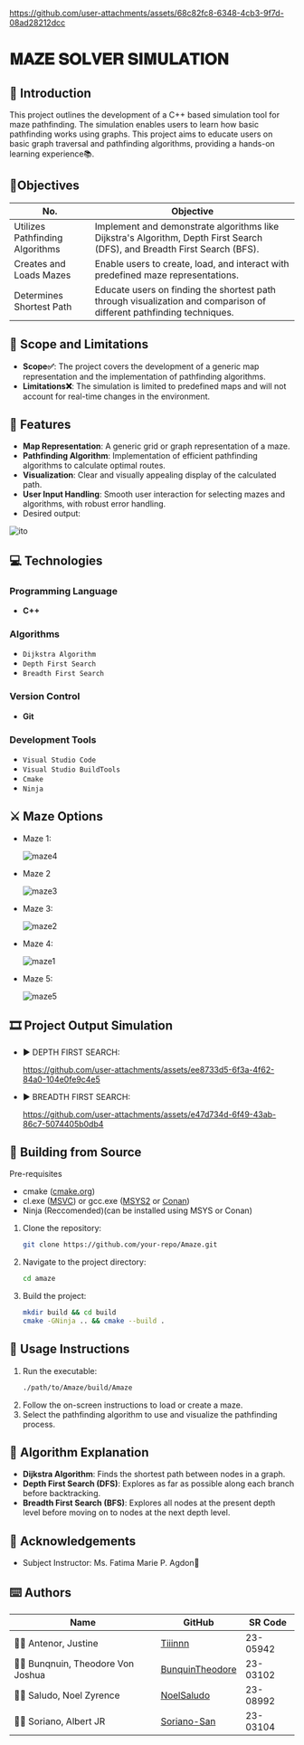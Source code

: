 
https://github.com/user-attachments/assets/68c82fc8-6348-4cb3-9f7d-08ad28212dcc


# 𝐌𝐀𝐙𝐄 𝐒𝐎𝐋𝐕𝐄𝐑 𝐒𝐈𝐌𝐔𝐋𝐀𝐓𝐈𝐎𝐍

## 🎯 Introduction 
This project outlines the development of a C++ based simulation tool for maze pathfinding. The simulation enables users to learn how basic pathfinding works using graphs. This project aims to educate users on basic graph traversal and pathfinding algorithms, providing a hands-on learning experience📚.

## 🔎Objectives

| No.                         | Objective                                                                                          |
|-----------------------------|---------------------------------------------------------------------------------------------------|
| Utilizes Pathfinding Algorithms | Implement and demonstrate algorithms like Dijkstra's Algorithm, Depth First Search (DFS), and Breadth First Search (BFS). |
| Creates and Loads Mazes     | Enable users to create, load, and interact with predefined maze representations.                  |
| Determines Shortest Path    | Educate users on finding the shortest path through visualization and comparison of different pathfinding techniques.|

## 🔬 Scope and Limitations

- **Scope✅**: The project covers the development of a generic map representation and the implementation of pathfinding algorithms.
- **Limitations❌**: The simulation is limited to predefined maps and will not account for real-time changes in the environment.

## 👀 Features

- **Map Representation**: A generic grid or graph representation of a maze.
- **Pathfinding Algorithm**: Implementation of efficient pathfinding algorithms to calculate optimal routes.
- **Visualization**: Clear and visually appealing display of the calculated path.
- **User Input Handling**: Smooth user interaction for selecting mazes and algorithms, with robust error handling.
- Desired output: 

![ito](https://github.com/user-attachments/assets/76a882ae-6198-40a4-be2c-01d99306f34b)

## 💻 Technologies

### Programming Language
- **C++**

### Algorithms
- `Dijkstra Algorithm`
- `Depth First Search`
- `Breadth First Search`

### Version Control
- **Git**

### Development Tools
- `Visual Studio Code`
- `Visual Studio BuildTools`
- `Cmake`
- `Ninja`

## ⚔️ Maze Options
- Maze 1:

  ![maze4](https://github.com/user-attachments/assets/84c5bbe4-9f35-4e58-9ee6-048c18288d30)
- Maze 2

  ![maze3](https://github.com/user-attachments/assets/798003f7-6135-48e9-92ed-cf2807af5c26)
- Maze 3:

  ![maze2](https://github.com/user-attachments/assets/a8eb900e-e011-460b-85f3-4013c407d5b7)
- Maze 4:

   ![maze1](https://github.com/user-attachments/assets/c2b5909e-89f7-4f40-8a8f-e728bdd84b2e)
- Maze 5:

  ![maze5](https://github.com/user-attachments/assets/0d18e2d8-1897-4949-be41-f44712bf42a9)

## 🎞 Project Output Simulation
- ▶️ DEPTH FIRST SEARCH:

    https://github.com/user-attachments/assets/ee8733d5-6f3a-4f62-84a0-104e0fe9c4e5

- ▶️ BREADTH FIRST SEARCH:
 
    https://github.com/user-attachments/assets/e47d734d-6f49-43ab-86c7-5074405b0db4

## 🔧 Building from Source


Pre-requisites
- cmake ([cmake.org](https://cmake.org/))
- cl.exe ([MSVC](https://visualstudio.microsoft.com/downloads/?q=build+tools)) or gcc.exe ([MSYS2](https://www.msys2.org/) or [Conan](https://conan.io/))
- Ninja (Reccomended)(can be installed using MSYS or Conan)

1. Clone the repository: 
    ```bash
    git clone https://github.com/your-repo/Amaze.git
    ```
2. Navigate to the project directory:
    ```bash
    cd amaze
    ```
3. Build the project:
    ```bash
    mkdir build && cd build
    cmake -GNinja .. && cmake --build .
    ```

## 🚀 Usage Instructions

1. Run the executable:
    ```bash
    ./path/to/Amaze/build/Amaze
    ```
2. Follow the on-screen instructions to load or create a maze.
3. Select the pathfinding algorithm to use and visualize the pathfinding process.

## 🧠 Algorithm Explanation

- **Dijkstra Algorithm**: Finds the shortest path between nodes in a graph.
- **Depth First Search (DFS)**: Explores as far as possible along each branch before backtracking.
- **Breadth First Search (BFS)**: Explores all nodes at the present depth level before moving on to nodes at the next depth level.

## 🤍 Acknowledgements

- Subject Instructor: Ms. Fatima Marie P. Agdon🥰

## ⌨️ Authors

| Name                             | GitHub                                                | SR Code     |
|----------------------------------|-------------------------------------------------------|-------------|
| 👨‍🎓 Antenor, Justine              | [Tiiinnn](https://github.com/Tiiinnn)                 | 23-05942    |
| 👨‍🎓 Bunqnuin, Theodore Von Joshua | [BunquinTheodore](https://github.com/BunquinTheodore) | 23-03102    |
| 👨‍🎓 Saludo, Noel Zyrence          | [NoelSaludo](https://github.com/NoelSaludo)           | 23-08992    |
| 👨‍🎓 Soriano, Albert JR            | [Soriano-San](https://github.com/Soriano-San)         | 23-03104    |
